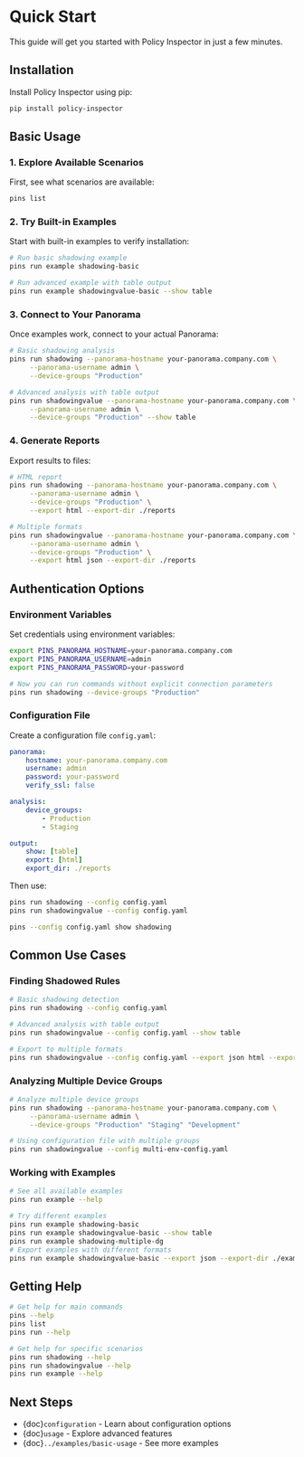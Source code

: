 # Quick Start

This guide will get you started with Policy Inspector in just a few minutes.

## Installation

Install Policy Inspector using pip:

```bash
pip install policy-inspector
```

## Basic Usage

### 1. Explore Available Scenarios

First, see what scenarios are available:

```bash
pins list
```

### 2. Try Built-in Examples

Start with built-in examples to verify installation:

```bash
# Run basic shadowing example
pins run example shadowing-basic

# Run advanced example with table output
pins run example shadowingvalue-basic --show table
```

### 3. Connect to Your Panorama

Once examples work, connect to your actual Panorama:

```bash
# Basic shadowing analysis
pins run shadowing --panorama-hostname your-panorama.company.com \
     --panorama-username admin \
     --device-groups "Production"

# Advanced analysis with table output
pins run shadowingvalue --panorama-hostname your-panorama.company.com \
     --panorama-username admin \
     --device-groups "Production" --show table
```

### 4. Generate Reports

Export results to files:

```bash
# HTML report
pins run shadowing --panorama-hostname your-panorama.company.com \
     --panorama-username admin \
     --device-groups "Production" \
     --export html --export-dir ./reports

# Multiple formats
pins run shadowingvalue --panorama-hostname your-panorama.company.com \
     --panorama-username admin \
     --device-groups "Production" \
     --export html json --export-dir ./reports
```

## Authentication Options

### Environment Variables

Set credentials using environment variables:

```bash
export PINS_PANORAMA_HOSTNAME=your-panorama.company.com
export PINS_PANORAMA_USERNAME=admin
export PINS_PANORAMA_PASSWORD=your-password

# Now you can run commands without explicit connection parameters
pins run shadowing --device-groups "Production"
```

### Configuration File

Create a configuration file `config.yaml`:

```yaml
panorama:
    hostname: your-panorama.company.com
    username: admin
    password: your-password
    verify_ssl: false

analysis:
    device_groups:
        - Production
        - Staging

output:
    show: [table]
    export: [html]
    export_dir: ./reports
```

Then use:

```bash
pins run shadowing --config config.yaml
pins run shadowingvalue --config config.yaml
```

```bash
pins --config config.yaml show shadowing
```

## Common Use Cases

### Finding Shadowed Rules

```bash
# Basic shadowing detection
pins run shadowing --config config.yaml

# Advanced analysis with table output
pins run shadowingvalue --config config.yaml --show table

# Export to multiple formats
pins run shadowingvalue --config config.yaml --export json html --export-dir ./reports
```

### Analyzing Multiple Device Groups

```bash
# Analyze multiple device groups
pins run shadowing --panorama-hostname your-panorama.company.com \
     --panorama-username admin \
     --device-groups "Production" "Staging" "Development"

# Using configuration file with multiple groups
pins run shadowingvalue --config multi-env-config.yaml
```

### Working with Examples

```bash
# See all available examples
pins run example --help

# Try different examples
pins run example shadowing-basic
pins run example shadowingvalue-basic --show table
pins run example shadowing-multiple-dg
# Export examples with different formats
pins run example shadowingvalue-basic --export json --export-dir ./examples
```

## Getting Help

```bash
# Get help for main commands
pins --help
pins list
pins run --help

# Get help for specific scenarios
pins run shadowing --help
pins run shadowingvalue --help
pins run example --help
```

## Next Steps

- {doc}`configuration` - Learn about configuration options
- {doc}`usage` - Explore advanced features
- {doc}`../examples/basic-usage` - See more examples
